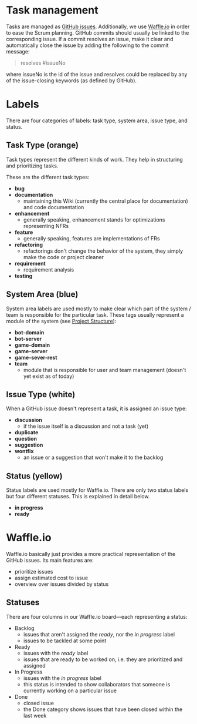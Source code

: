 # Task management

Tasks are managed as [GitHub issues](https://github.com/Zuehlke/HouseOfCards/issues). Additionally, we use
[Waffle.io](https://waffle.io/Zuehlke/HouseOfCards) in order to ease the Scrum planning.
GitHub commits should usually be linked to the corresponding issue. If a commit resolves an issue, make it clear and
automatically close the issue by adding the following to the commit message:
> resolves #issueNo

where issueNo is the id of the issue and resolves could be replaced by any of the issue-closing keywords (as defined by GitHub).

# Labels
There are four categories of labels: task type, system area, issue type, and status.

## Task Type (orange)
Task types represent the different kinds of work. They help in structuring and prioritizing tasks.

These are the different task types:
* **bug**
* **documentation**
  * maintaining this Wiki (currently the central place for documentation) and code documentation
* **enhancement**
  * generally speaking, enhancement stands for optimizations representing NFRs
* **feature**
  * generally speaking, features are implementations of FRs
* **refactoring**
  * refactorings don't change the behavior of the system, they simply make the code or project cleaner
* **requirement**
  * requirement analysis
* **testing**

## System Area (blue)
System area labels are used mostly to make clear which part of the system / team is responsible for the particular task.
These tags usually represent a module of the system (see [Project Structure](project_structure.md)):
* **bot-domain**
* **bot-server**
* **game-domain**
* **game-server**
* **game-sever-rest**
* **team**
  * module that is responsible for user and team management (doesn't yet exist as of today)

## Issue Type (white)
When a GitHub issue doesn't represent a task, it is assigned an issue type:
* **discussion**
  * if the issue itself is a discussion and not a task (yet)
* **duplicate**
* **question**
* **suggestion**
* **wontfix**
  * an issue or a suggestion that won't make it to the backlog

## Status (yellow)
Status labels are used mostly for Waffle.io.
There are only two status labels but four different statuses. This is explained in detail below.
* **in progress**
* **ready**

# Waffle.io
Waffle.io basically just provides a more practical representation of the GitHub issues.
Its main features are:
* prioritize issues
* assign estimated cost to issue
* overview over issues divided by status

## Statuses
There are four columns in our Waffle.io board—each representing a status:
* Backlog
  * issues that aren't assigned the _ready_, nor the _in progress_ label
  * issues to be tackled at some point
* Ready
  * issues with the _ready_ label
  * issues that are ready to be worked on, i.e. they are prioritized and assigned
* In Progress
  * issues with the _in progress_ label
  * this status is intended to show collaborators that someone is currently working on a particular issue
* Done
  * closed issue
  * the Done category shows issues that have been closed within the last week
